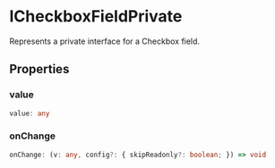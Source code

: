# ICheckboxFieldPrivate

Represents a private interface for a Checkbox field.

## Properties

### value

```ts
value: any
```

### onChange

```ts
onChange: (v: any, config?: { skipReadonly?: boolean; }) => void
```
